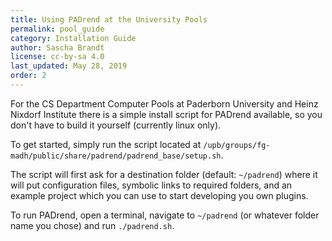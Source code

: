 ```yaml
---
title: Using PADrend at the University Pools
permalink: pool_guide
category: Installation Guide
author: Sascha Brandt
license: cc-by-sa 4.0
last_updated: May 28, 2019
order: 2
---
```


For the CS Department Computer Pools at Paderborn University and Heinz Nixdorf Institute there is a simple install script for PADrend available, so you don't have to build it yourself (currently linux only).

To get started, simply run the script located at `/upb/groups/fg-madh/public/share/padrend/padrend_base/setup.sh`.

The script will first ask for a destination folder (default: `~/padrend`) where it will put configuration files, symbolic links to required folders, and an example project which you can use to start developing you own plugins.

To run PADrend, open a terminal, navigate to `~/padrend` (or whatever folder name you chose) and run `./padrend.sh`.
